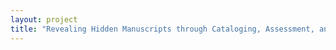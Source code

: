 ```yaml
--- 
layout: project 
title: "Revealing Hidden Manuscripts through Cataloging, Assessment, and Archival Processing and Description" 
---
```



